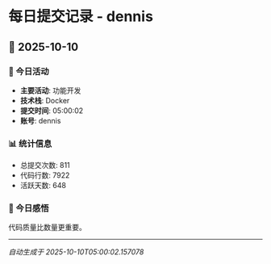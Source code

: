 # 每日提交记录 - dennis

## 📅 2025-10-10

### 🎯 今日活动
- **主要活动**: 功能开发
- **技术栈**: Docker
- **提交时间**: 05:00:02
- **账号**: dennis

### 📊 统计信息
- 总提交次数: 811
- 代码行数: 7922
- 活跃天数: 648

### 💭 今日感悟
代码质量比数量更重要。

---
*自动生成于 2025-10-10T05:00:02.157078*
